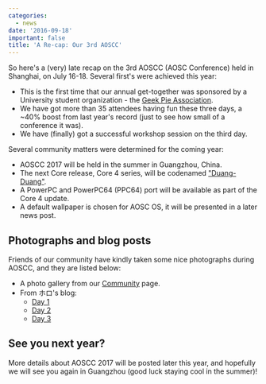 ```yaml
---
categories:
  - news
date: '2016-09-18'
important: false
title: 'A Re-cap: Our 3rd AOSCC'
---
```



So here's a (very) late recap on the 3rd AOSCC (AOSC Conference) held in Shanghai, on July 16-18. Several first's were achieved this year:

- This is the first time that our annual get-together was sponsored by a University student organization - the [Geek Pie Association](https://www.geekpie.org/).
- We have got more than 35 attendees having fun these three days, a ~40% boost from last year's record (just to see how small of a conference it was).
- We have (finally) got a successful workshop session on the third day.

Several community matters were determined for the coming year:

- AOSCC 2017 will be held in the summer in Guangzhou, China.
- The next Core release, Core 4 series, will be codenamed ["Duang-Duang"](https://en.wikipedia.org/wiki/Duang).
- A PowerPC and PowerPC64 (PPC64) port will be available as part of the Core 4 update.
- A default wallpaper is chosen for AOSC OS, it will be presented in a later news post.

Photographs and blog posts
--------------------------

Friends of our community have kindly taken some nice photographs during AOSCC, and they are listed below:

- A photo gallery from our [Community](/) page.
- From ホロ's blog:
  - [Day 1](https://blog.yoitsu.moe/aosc/aoscc_2016.html)
  - [Day 2](https://blog.yoitsu.moe/aosc/aoscc_2016_2.html)
  - [Day 3](https://blog.yoitsu.moe/aosc/aoscc_2016_3.html)

See you next year?
------------------

More details about AOSCC 2017 will be posted later this year, and hopefully we will see you again in Guangzhou (good luck staying cool in the summer)!
